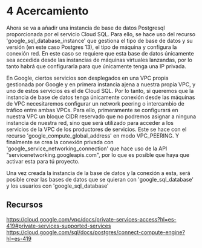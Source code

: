 # 4 Acercamiento

Ahora se va a añadir una instancia de base de datos Postgresql proporcionada por el servicio Cloud SQL. Para ello, se hace uso del recurso 'google_sql_database_instance' que gestiona el tipo de base de datos y su versión (en este caso Postgres 13), el tipo de máquina y configura la conexión red. En este caso se requiere que esta base de datos únicamente sea accedida desde las instancias de máquinas virtuales lanzandas, por lo tanto habrá que configurarla para que únicamente tenga una IP privada.

En Google, ciertos servicios son desplegados en una VPC propia gestionada por Google y en primera instancia ajena a nuestra propia VPC, y uno de estos servicios es el de Cloud SQL. Por lo tanto, si queremos que la instancia de base de datos tenga únicamente conexión desde las máquinas de VPC necesitaremos configurar un network peering o intercambio de tráfico entre ambas VPCs.
Para ello, primeramente se configurará en nuestra VPC un bloque CIDR reservado que no podremos asignar a ninguna instancia de nuestra red, sino que será utilizado para acceder a los servicios de la VPC de los productores de servicios. Este se hace con el recurso 'google_compute_global_address' en modo VPC_PEERING.
Y finalmente se crea la conexión privada con 'google_service_networking_connection' que hace uso de la API "servicenetworking.googleapis.com", por lo que es posible que haya que activar esta para tú proyecto.

Una vez creada la instancia de la base de datos y la conexión a esta, será posible crear las bases de datos que se quieran con 'google_sql_database' y los usuarios con 'google_sql_database'

## Recursos
https://cloud.google.com/vpc/docs/private-services-access?hl=es-419#private-services-supported-services
https://cloud.google.com/sql/docs/postgres/connect-compute-engine?hl=es-419

